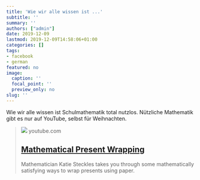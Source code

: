 ```yaml
---
title: 'Wie wir alle wissen ist ...'
subtitle: ''
summary: ''
authors: ["admin"]
date: 2019-12-09
lastmod: 2019-12-09T14:58:06+01:00
categories: []
tags:
- facebook
- german
featured: no
image:
  caption: ''
  focal_point: ''
  preview_only: no
slug: ''
---
```

Wie wir alle wissen ist Schulmathematik total nutzlos. Nützliche Mathematik gibt es nur auf YouTube, selbst für Weihnachten.
> [![](https://i.ytimg.com/vi/NwmHHLdDBSA/maxresdefault.jpg)](https://www.youtube.com/watch?v=NwmHHLdDBSA)
> youtube.com
> ## [Mathematical Present Wrapping](https://www.youtube.com/watch?v=NwmHHLdDBSA)
>
>Mathematician Katie Steckles takes you through some mathematically satisfying ways to wrap presents using paper.


